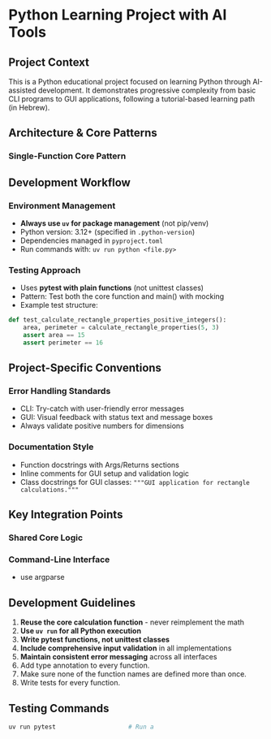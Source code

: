 # Python Learning Project with AI Tools

## Project Context
This is a Python educational project focused on learning Python through AI-assisted development. It demonstrates progressive complexity from basic CLI programs to GUI applications, following a tutorial-based learning path (in Hebrew).

## Architecture & Core Patterns

### Single-Function Core Pattern

## Development Workflow

### Environment Management
- **Always use `uv` for package management** (not pip/venv)
- Python version: 3.12+ (specified in `.python-version`)
- Dependencies managed in `pyproject.toml`
- Run commands with: `uv run python <file.py>`

### Testing Approach
- Uses **pytest with plain functions** (not unittest classes)
- Pattern: Test both the core function and main() with mocking
- Example test structure:
```python
def test_calculate_rectangle_properties_positive_integers():
    area, perimeter = calculate_rectangle_properties(5, 3)
    assert area == 15
    assert perimeter == 16
```

## Project-Specific Conventions

### Error Handling Standards
- CLI: Try-catch with user-friendly error messages
- GUI: Visual feedback with status text and message boxes
- Always validate positive numbers for dimensions

### Documentation Style
- Function docstrings with Args/Returns sections
- Inline comments for GUI setup and validation logic
- Class docstrings for GUI classes: `"""GUI application for rectangle calculations."""`

## Key Integration Points

### Shared Core Logic

### Command-Line Interface
- use argparse

## Development Guidelines

1. **Reuse the core calculation function** - never reimplement the math
1. **Use `uv run` for all Python execution**
1. **Write pytest functions, not unittest classes**
1. **Include comprehensive input validation** in all implementations
1. **Maintain consistent error messaging** across all interfaces
1. Add type annotation to every function.
1. Make sure none of the function names are defined more than once.
1. Write tests for every function.

## Testing Commands

```bash
uv run pytest                    # Run a
```

